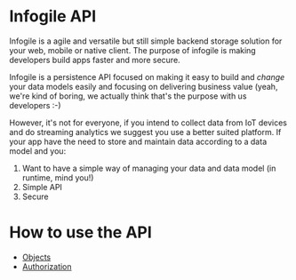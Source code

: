 # Infogile API

Infogile is a agile and versatile but still simple backend storage solution for your web, mobile or native client. The purpose of infogile is making developers build apps faster and more secure. 

Infogile is a persistence API focused on making it easy to build and *change* your data models easily and focusing on delivering business value (yeah, we're kind of boring, we actually think that's the purpose with us developers :-)

However, it's not for everyone, if you intend to collect data from IoT devices and do streaming analytics we suggest you use a better suited platform. If your app have the need to store and maintain data according to a data model and you:
1. Want to have a simple way of managing your data and data model (in runtime, mind you!)
2. Simple API 
3. Secure

# How to use the API
- [Objects](concepts/objects.md "Objects")
- [Authorization](authorization.md "Authorization")
